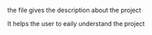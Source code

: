 the file gives the description about the project

It helps the user to eaily understand the project
